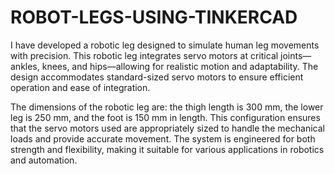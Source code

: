 # ROBOT-LEGS-USING-TINKERCAD
I have developed a robotic leg designed to simulate human leg movements with precision. This robotic leg integrates servo motors at critical joints—ankles, knees, and hips—allowing for realistic motion and adaptability. The design accommodates standard-sized servo motors to ensure efficient operation and ease of integration.

The dimensions of the robotic leg are: 
the thigh length is 300 mm, the lower leg is 250 mm, and the foot is 150 mm in length. This configuration ensures that the servo motors used are appropriately sized to handle the mechanical loads and provide accurate movement. The system is engineered for both strength and flexibility, making it suitable for various applications in robotics and automation.
